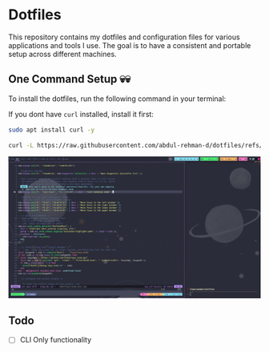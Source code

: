 # Dotfiles
This repository contains my dotfiles and configuration files for various applications and tools I use. The goal is to have a consistent and portable setup across different machines.

## One Command Setup 💀💀
To install the dotfiles, run the following command in your terminal:

If you dont have `curl` installed, install it first:
```bash
sudo apt install curl -y
```

```bash
curl -L https://raw.githubusercontent.com/abdul-rehman-d/dotfiles/refs/heads/main/install.sh | bash
```

![Secreenshot of setup](./screenshot.png)

## Todo
- [ ] CLI Only functionality
